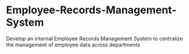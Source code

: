 # Employee-Records-Management-System
Develop an internal Employee Records Management System to centralize the management of employee data across departments
